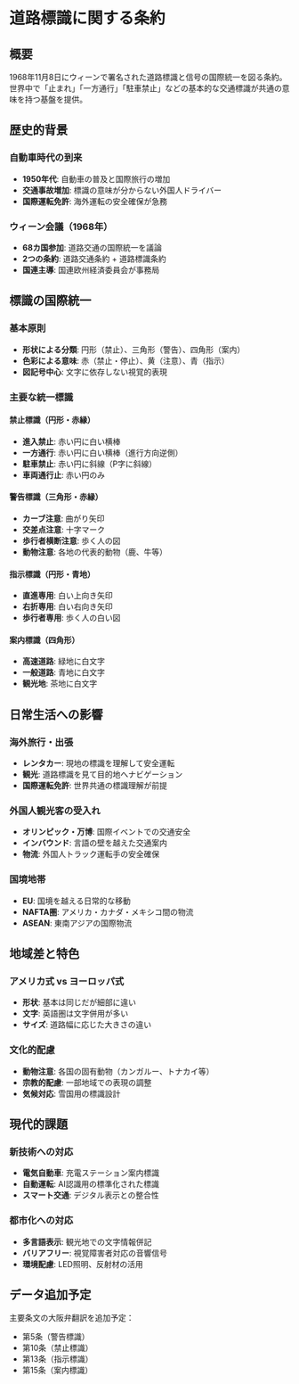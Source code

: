 # 道路標識に関する条約

## 概要
1968年11月8日にウィーンで署名された道路標識と信号の国際統一を図る条約。世界中で「止まれ」「一方通行」「駐車禁止」などの基本的な交通標識が共通の意味を持つ基盤を提供。

## 歴史的背景

### 自動車時代の到来
- **1950年代**: 自動車の普及と国際旅行の増加
- **交通事故増加**: 標識の意味が分からない外国人ドライバー
- **国際運転免許**: 海外運転の安全確保が急務

### ウィーン会議（1968年）
- **68カ国参加**: 道路交通の国際統一を議論
- **2つの条約**: 道路交通条約 + 道路標識条約
- **国連主導**: 国連欧州経済委員会が事務局

## 標識の国際統一

### 基本原則
- **形状による分類**: 円形（禁止）、三角形（警告）、四角形（案内）
- **色彩による意味**: 赤（禁止・停止）、黄（注意）、青（指示）
- **図記号中心**: 文字に依存しない視覚的表現

### 主要な統一標識

#### 禁止標識（円形・赤縁）
- **進入禁止**: 赤い円に白い横棒
- **一方通行**: 赤い円に白い横棒（進行方向逆側）
- **駐車禁止**: 赤い円に斜線（P字に斜線）
- **車両通行止**: 赤い円のみ

#### 警告標識（三角形・赤縁）
- **カーブ注意**: 曲がり矢印
- **交差点注意**: 十字マーク
- **歩行者横断注意**: 歩く人の図
- **動物注意**: 各地の代表的動物（鹿、牛等）

#### 指示標識（円形・青地）
- **直進専用**: 白い上向き矢印
- **右折専用**: 白い右向き矢印
- **歩行者専用**: 歩く人の白い図

#### 案内標識（四角形）
- **高速道路**: 緑地に白文字
- **一般道路**: 青地に白文字
- **観光地**: 茶地に白文字

## 日常生活への影響

### 海外旅行・出張
- **レンタカー**: 現地の標識を理解して安全運転
- **観光**: 道路標識を見て目的地へナビゲーション
- **国際運転免許**: 世界共通の標識理解が前提

### 外国人観光客の受入れ
- **オリンピック・万博**: 国際イベントでの交通安全
- **インバウンド**: 言語の壁を越えた交通案内
- **物流**: 外国人トラック運転手の安全確保

### 国境地帯
- **EU**: 国境を越える日常的な移動
- **NAFTA圏**: アメリカ・カナダ・メキシコ間の物流
- **ASEAN**: 東南アジアの国際物流

## 地域差と特色

### アメリカ式 vs ヨーロッパ式
- **形状**: 基本は同じだが細部に違い
- **文字**: 英語圏は文字併用が多い
- **サイズ**: 道路幅に応じた大きさの違い

### 文化的配慮
- **動物注意**: 各国の固有動物（カンガルー、トナカイ等）
- **宗教的配慮**: 一部地域での表現の調整
- **気候対応**: 雪国用の標識設計

## 現代的課題

### 新技術への対応
- **電気自動車**: 充電ステーション案内標識
- **自動運転**: AI認識用の標準化された標識
- **スマート交通**: デジタル表示との整合性

### 都市化への対応
- **多言語表示**: 観光地での文字情報併記
- **バリアフリー**: 視覚障害者対応の音響信号
- **環境配慮**: LED照明、反射材の活用

## データ追加予定
主要条文の大阪弁翻訳を追加予定：
- 第5条（警告標識）
- 第10条（禁止標識）
- 第13条（指示標識）
- 第15条（案内標識）